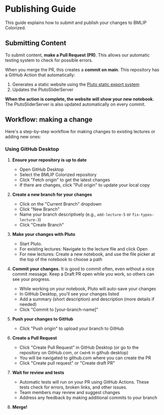 # Publishing Guide

This guide explains how to submit and publish your changes to BMLIP Colorized.

## Submitting Content

To submit content, **make a Pull Request (PR)**. This allows our automatic testing system to check for possible errors.

When you merge the PR, this creates a **commit on main**. This repository has a GitHub Action that automatically:
1. Generates a static website using the [Pluto static export system](https://plutojl.org/en/docs/notebooks-online/)
2. Updates the PlutoSliderServer

**When the action is complete, the website will show your new notebook.** The PlutoSliderServer is also updated automatically on every commit.




## Workflow: making a change
Here's a step-by-step workflow for making changes to existing lectures or adding new ones:

### Using GitHub Desktop

1. **Ensure your repository is up to date**
   - Open GitHub Desktop
   - Select the BMLIP Colorized repository
   - Click "Fetch origin" to get the latest changes
   - If there are changes, click "Pull origin" to update your local copy

2. **Create a new branch for your changes**
   - Click on the "Current Branch" dropdown
   - Click "New Branch"
   - Name your branch descriptively (e.g., `add-lecture-5` or `fix-typos-lecture-3`)
   - Click "Create Branch"

3. **Make your changes with Pluto**
   - Start Pluto.
   - For existing lectures: Navigate to the lecture file and click Open
   - For new lectures: Create a new notebook, and use the file picker at the top of the notebook to choose a path

4. **Commit your changes.** It is good to commit often, even without a nice commit message. Keep a Draft PR open while you work, so others can see your progress.
   - While working on your notebook, Pluto will auto-save your changes
   - In GitHub Desktop, you'll see your changes listed
   - Add a summary (short description) and description (more details if needed)
   - Click "Commit to [your-branch-name]"

5. **Push your changes to GitHub**
   - Click "Push origin" to upload your branch to GitHub

6. **Create a Pull Request**
   - Click "Create Pull Request" in GitHub Desktop (or go to the repository on GitHub.com, or `Cmd+R` in github desktop)
   - You will be navigated to github.com where you can create the PR
   - Click "Create pull request" or "Create draft PR"

7. **Wait for review and tests**
   - Automatic tests will run on your PR using GitHub Actions. These tests check for errors, broken links, and other issues.
   - Team members may review and suggest changes
   - Address any feedback by making additional commits to your branch

8. **Merge!**



